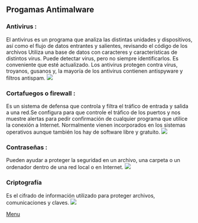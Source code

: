 ## Progamas Antimalware

### Antivirus :
El antivirus es un programa que analiza las distintas unidades y dispositivos, así como el flujo de datos entrantes y salientes, revisando el código de los archivos Utiliza una base de datos con caracteres y características de distintos virus. Puede detectar virus, pero no siempre identificarlos. Es conveniente que esté actualizado. Los antivirus protegen contra virus, troyanos, gusanos y, la mayoría de los antivirus contienen antispyware y filtros antispam.
![](https://tecnologia-informatica.com/wp-content/uploads/2018/07/resultado-de-imagen-para-antivirus.png)
### Cortafuegos o firewall :
Es un sistema de defensa que controla y filtra el tráfico de entrada y salida a una red.Se configura para que controle el tráfico de los puertos y nos muestre alertas para pedir confirmación de cualquier programa que utilice la conexión a Internet. Normalmente vienen incorporados en los sistemas operativos aunque también los hay de software libre y gratuito.
![](https://www.redeszone.net/app/uploads/2017/08/utilidad-de-un-firewall-655x337.jpg)
### Contraseñas :
Pueden ayudar a proteger la seguridad en un archivo, una carpeta o un ordenador dentro de una red local o en Internet.
![](http://as01.epimg.net/betech/imagenes/2017/08/04/portada/1501840300_316275_1501840368_noticia_normal.jpg)
### Criptografía
Es el cifrado de información utilizado para proteger archivos, comunicaciones y claves.
![](https://tecnologia-informatica.com/wp-content/uploads/2018/02/que-es-criptografia-1.jpg)

[Menu](https://github.com/PFLC/g410b1-markdown-mesa-3-pijamas-en-llamas/blob/master/menu.md)
